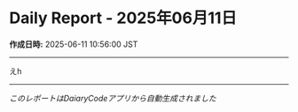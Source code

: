 # Daily Report - 2025年06月11日


**作成日時:** 2025-06-11 10:56:00 JST

---

えh

---

*このレポートはDaiaryCodeアプリから自動生成されました*
